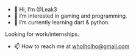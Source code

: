- 👋 Hi, I’m @Leak3
- 👀 I’m interested in gaming and programming.
- 🌱 I’m currently learning dart & python.

Looking for work/internships.
- 📫 How to reach me at wholholho@gmail.com

<!---
Leak3/Leak3 is a ✨ special ✨ repository because its `README.md` (this file) appears on your GitHub profile.
You can click the Preview link to take a look at your changes.
--->
